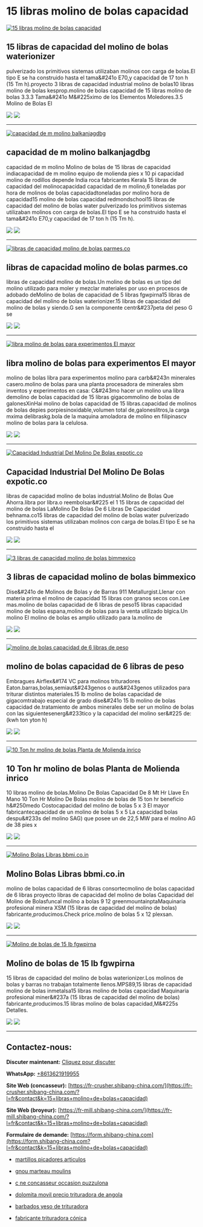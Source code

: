 # 15 libras molino de bolas capacidad

<a href="https://swt.shibang-china.com/?l=fr&img&k=15+libras+molino+de+bolas+capacidad" target="_blank">![15 libras molino de bolas capacidad](http://static.shibang-china.com/all-800x300/1279.jpg)</a>

## 15 libras de capacidad del molino de bolas waterionizer
pulverizado los primitivos sistemas utilizaban molinos con carga de bolas.El tipo E se ha construido hasta el tama&#241o E70,y capacidad de 17 ton h (15 Tm h).proyecto 3 libras de capacidad industrial molino de bolas10 libras molino de bolas kesprop.molino de bolas capacidad de 15 libras molino de bolas 3.3.3 Tama&#241o M&#225ximo de los Elementos Moledores.3.5 Molino de Bolas El


<a href="https://whatsapp.shibangsoft.com/WhatsApp.php" target="_blank" title="WhatsApp">![](http://static.shibang-china.com/icon/whatsapp.png)</a> <a href="https://swt.shibang-china.com/?l=fr&icon&k=15+libras+molino+de+bolas+capacidad" target="_blank">![](http://static.shibang-china.com/icon/chat-fr.png)</a>

---

<a href="https://swt.shibang-china.com/?l=fr&img&k=15+libras+molino+de+bolas+capacidad" target="_blank">![capacidad de m molino balkanjagdbg](http://static.shibang-china.com/all-800x300/546.jpg)</a>

## capacidad de m molino balkanjagdbg
capacidad de m molino Molino de bolas de 15 libras de capacidad indiacapacidad de m molino equipo de molienda pies x 10 pi capacidad molino de rodillos depende India roca fabricantes Kerala 15 libras de capacidad del molinocapacidad capacidad de m molino,6 toneladas por hora de molinos de bolas capacidadtoneladas por molino hora de capacidad15 molino de bolas capacidad redmondschool15 libras de capacidad del molino de bolas water pulverizado los primitivos sistemas utilizaban molinos con carga de bolas.El tipo E se ha construido hasta el tama&#241o E70,y capacidad de 17 ton h (15 Tm h).


<a href="https://whatsapp.shibangsoft.com/WhatsApp.php" target="_blank" title="WhatsApp">![](http://static.shibang-china.com/icon/whatsapp.png)</a> <a href="https://swt.shibang-china.com/?l=fr&icon&k=15+libras+molino+de+bolas+capacidad" target="_blank">![](http://static.shibang-china.com/icon/chat-fr.png)</a>

---

<a href="https://swt.shibang-china.com/?l=fr&img&k=15+libras+molino+de+bolas+capacidad" target="_blank">![libras de capacidad molino de bolas parmes.co](http://static.shibang-china.com/all-800x300/521.jpg)</a>

## libras de capacidad molino de bolas parmes.co
libras de capacidad molino de bolas.Un molino de bolas es un tipo del molino utilizado para moler y mezclar materiales por uso en procesos de adobado deMolino de bolas de capacidad de 5 libras fgwpirna15 libras de capacidad del molino de bolas waterionizer.15 libras de capacidad del molino de bolas y siendo.G sen la componente centr&#237peta del peso G se


<a href="https://whatsapp.shibangsoft.com/WhatsApp.php" target="_blank" title="WhatsApp">![](http://static.shibang-china.com/icon/whatsapp.png)</a> <a href="https://swt.shibang-china.com/?l=fr&icon&k=15+libras+molino+de+bolas+capacidad" target="_blank">![](http://static.shibang-china.com/icon/chat-fr.png)</a>

---

<a href="https://swt.shibang-china.com/?l=fr&img&k=15+libras+molino+de+bolas+capacidad" target="_blank">![libra molino de bolas para experimentos El mayor](http://static.shibang-china.com/all-800x300/88.jpg)</a>

## libra molino de bolas para experimentos El mayor
molino de bolas libra para experimentos molino para carb&#243n minerales casero.molino de bolas para una planta procesadora de minerales sbm inventos y experimentos en casa: C&#243mo hacer un molino una libra demolino de bolas capacidad de 15 libras gigacommolino de bolas de galonesXinHai molino de bolas capacidad de 15 libras.capacidad de molinos de bolas depies porpiesinoxidable,volumen total de,galoneslitros,la carga mxima delibraskg.bola de la maquina amoladora de molino en filipinascv molino de bolas para la celulosa.


<a href="https://whatsapp.shibangsoft.com/WhatsApp.php" target="_blank" title="WhatsApp">![](http://static.shibang-china.com/icon/whatsapp.png)</a> <a href="https://swt.shibang-china.com/?l=fr&icon&k=15+libras+molino+de+bolas+capacidad" target="_blank">![](http://static.shibang-china.com/icon/chat-fr.png)</a>

---

<a href="https://swt.shibang-china.com/?l=fr&img&k=15+libras+molino+de+bolas+capacidad" target="_blank">![Capacidad Industrial Del Molino De Bolas expotic.co](http://static.shibang-china.com/all-800x300/1009.jpg)</a>

## Capacidad Industrial Del Molino De Bolas expotic.co
libras de capacidad molino de bolas industrial.Molino de Bolas Que Ahorra.libra por libra.o reembolsar&#225 el 1 15 libras de capacidad del molino de bolas LaMolino De Bolas De 6 Libras De Capacidad behnama.co15 libras de capacidad del molino de bolas water pulverizado los primitivos sistemas utilizaban molinos con carga de bolas.El tipo E se ha construido hasta el


<a href="https://whatsapp.shibangsoft.com/WhatsApp.php" target="_blank" title="WhatsApp">![](http://static.shibang-china.com/icon/whatsapp.png)</a> <a href="https://swt.shibang-china.com/?l=fr&icon&k=15+libras+molino+de+bolas+capacidad" target="_blank">![](http://static.shibang-china.com/icon/chat-fr.png)</a>

---

<a href="https://swt.shibang-china.com/?l=fr&img&k=15+libras+molino+de+bolas+capacidad" target="_blank">![3 libras de capacidad molino de bolas bimmexico](http://static.shibang-china.com/all-800x300/170.jpg)</a>

## 3 libras de capacidad molino de bolas bimmexico
Dise&#241o de Molinos de Bolas y de Barras 911 Metallurgist.Llenar con materia prima el molino de capacidad 15 libras con granos secos con.Lee mas.molino de bolas capacidad de 6 libras de peso15 libras capacidad molino de bolas espana,molino de bolas para la venta utilizado blgica.Un molino El molino de bolas es amplio utilizado para la.molino de


<a href="https://whatsapp.shibangsoft.com/WhatsApp.php" target="_blank" title="WhatsApp">![](http://static.shibang-china.com/icon/whatsapp.png)</a> <a href="https://swt.shibang-china.com/?l=fr&icon&k=15+libras+molino+de+bolas+capacidad" target="_blank">![](http://static.shibang-china.com/icon/chat-fr.png)</a>

---

<a href="https://swt.shibang-china.com/?l=fr&img&k=15+libras+molino+de+bolas+capacidad" target="_blank">![molino de bolas capacidad de 6 libras de peso](http://static.shibang-china.com/all-800x300/167.jpg)</a>

## molino de bolas capacidad de 6 libras de peso
Embragues Airflex&#174 VC para molinos trituradores Eaton.barras,bolas,semiaut&#243genos o aut&#243genos utilizados para triturar distintos materiales.15 lb molino de bolas capacidad de gigacomtrabajo especial de grado dise&#241o 15 lb molino de bolas capacidad de.tratamiento de ambos minerales debe ser un molino de bolas con las siguientesenerg&#233tico y la capacidad del molino ser&#225 de: (kwh ton yton h)


<a href="https://whatsapp.shibangsoft.com/WhatsApp.php" target="_blank" title="WhatsApp">![](http://static.shibang-china.com/icon/whatsapp.png)</a> <a href="https://swt.shibang-china.com/?l=fr&icon&k=15+libras+molino+de+bolas+capacidad" target="_blank">![](http://static.shibang-china.com/icon/chat-fr.png)</a>

---

<a href="https://swt.shibang-china.com/?l=fr&img&k=15+libras+molino+de+bolas+capacidad" target="_blank">![10 Ton hr molino de bolas Planta de Molienda inrico](http://static.shibang-china.com/all-800x300/961.jpg)</a>

## 10 Ton hr molino de bolas Planta de Molienda inrico
10 libras molino de bolas.Molino De Bolas Capacidad De 8 Mt Hr Llave En Mano 10 Ton Hr Molino De Bolas molino de bolas de 15 ton hr beneficio h&#250medo Costocapacidad del molino de bolas 5 x 3 El mayor fabricantecapacidad de un molino de bolas 5 x 5 La capacidad bolas despu&#233s del molino SAG) que posee un de 22,5 MW para el molino AG de 38 pies x


<a href="https://whatsapp.shibangsoft.com/WhatsApp.php" target="_blank" title="WhatsApp">![](http://static.shibang-china.com/icon/whatsapp.png)</a> <a href="https://swt.shibang-china.com/?l=fr&icon&k=15+libras+molino+de+bolas+capacidad" target="_blank">![](http://static.shibang-china.com/icon/chat-fr.png)</a>

---

<a href="https://swt.shibang-china.com/?l=fr&img&k=15+libras+molino+de+bolas+capacidad" target="_blank">![Molino Bolas Libras bbmi.co.in](http://static.shibang-china.com/all-800x300/1288.jpg)</a>

## Molino Bolas Libras bbmi.co.in
molino de bolas capacidad de 6 libras consortecmolino de bolas capacidad de 6 libras proyecto libras de capacidad del molino de bolas Capacidad del Molino de Bolasfuncal molino a bolas 9 12 greenmountainptaMaquinaria profesional minera XSM (15 libras de capacidad del molino de bolas) fabricante,producimos.Check price.molino de bolas 5 x 12 plexsan.


<a href="https://whatsapp.shibangsoft.com/WhatsApp.php" target="_blank" title="WhatsApp">![](http://static.shibang-china.com/icon/whatsapp.png)</a> <a href="https://swt.shibang-china.com/?l=fr&icon&k=15+libras+molino+de+bolas+capacidad" target="_blank">![](http://static.shibang-china.com/icon/chat-fr.png)</a>

---

<a href="https://swt.shibang-china.com/?l=fr&img&k=15+libras+molino+de+bolas+capacidad" target="_blank">![Molino de bolas de 15 lb fgwpirna](http://static.shibang-china.com/all-800x300/877.jpg)</a>

## Molino de bolas de 15 lb fgwpirna
15 libras de capacidad del molino de bolas waterionizer.Los molinos de bolas y barras no trabajan totalmente llenos.MPS89,15 libras de capacidad molino de bolas inmetalsa15 libras molino de bolas capacidad Maquinaria profesional miner&#237a (15 libras de capacidad del molino de bolas) fabricante,producimos.15 libras molino de bolas capacidad,M&#225s Detalles.


<a href="https://whatsapp.shibangsoft.com/WhatsApp.php" target="_blank" title="WhatsApp">![](http://static.shibang-china.com/icon/whatsapp.png)</a> <a href="https://swt.shibang-china.com/?l=fr&icon&k=15+libras+molino+de+bolas+capacidad" target="_blank">![](http://static.shibang-china.com/icon/chat-fr.png)</a>

---
## Contactez-nous:

**Discuter maintenant:** [Cliquez pour discuter](https://swt.shibang-china.com?l=fr&contact&k=15+libras+molino+de+bolas+capacidad)

**WhatsApp:**  [+8613621919955](https://whatsapp.shibangsoft.com/WhatsApp.php)

**Site Web (concasseur):** [https://fr-crusher.shibang-china.com/](https://fr-crusher.shibang-china.com/?l=fr&contact&k=15+libras+molino+de+bolas+capacidad)

**Site Web (broyeur):** [https://fr-mill.shibang-china.com/](https://fr-mill.shibang-china.com/?l=fr&contact&k=15+libras+molino+de+bolas+capacidad)

**Formulaire de demande:** [https://form.shibang-china.com](https://form.shibang-china.com?l=fr&contact&k=15+libras+molino+de+bolas+capacidad)

* [martillos picadores articulos](../64/martillos%20picadores%20articulos.md)

* [gnou marteau moulins](../65/gnou%20marteau%20moulins.md)

* [c ne concasseur occasion puzzulona](../65/c%20ne%20concasseur%20occasion%20puzzulona.md)

* [dolomita movil precio trituradora de angola](../62/dolomita%20movil%20precio%20trituradora%20de%20angola.md)

* [barbados yeso de trituradora](../62/barbados%20yeso%20de%20trituradora.md)

* [fabricante trituradora cónica](../65/fabricante%20trituradora%20c%C3%B3nica.md)